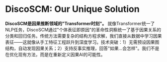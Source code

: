 <!--
# 写作指导：DiscoSCM - 我们的独特解决方案

## 写作目标
让非技术背景的投资人理解：为什么DiscoSCM是革命性的，为什么只有我们能做

## 核心信息
1. **技术突破** - DiscoSCM不是改进，是范式转换
2. **独特优势** - 为什么这个方法比现有所有方案都好
3. **技术壁垒** - 为什么别人很难复制

## 必须解释清楚的概念
- [ ] 什么是DiscoSCM（用一个完美的类比）
- [ ] 个体表征即原因（为什么这是关键洞察）
- [ ] Abduction/Action框架（如何从理解到行动）
- [ ] 与传统方法的本质区别

## 写作框架
1. **类比开场** - 用医生诊断vs看化验单来类比因果vs相关
2. **核心创新** - DiscoSCM的三大突破
3. **技术优势** - 具体的性能提升数据
4. **应用场景** - 3个杀手级应用
5. **竞争壁垒** - 为什么我们领先3-5年

## 避免的陷阱
- 不要陷入技术细节
- 不要使用数学公式
- 不要假设读者有ML背景
- 重点是商业价值而非学术贡献

## 使用的类比建议
- 从看表象到理解机理（中医vs西医）
- 从预测到干预（天气预报vs人工降雨）
- 从模仿到理解（鹦鹉学舌vs真正对话）

## 成功标准
读完后，投资人应该：
1. 理解DiscoSCM是什么（即使不懂技术）
2. 相信这是重大突破
3. 明白为什么我们有独特优势
-->

# DiscoSCM: Our Unique Solution

**DiscoSCM是因果推断领域的"Transformer时刻"。** 就像Transformer统一了NLP任务，DiscoSCM通过"个体表征即原因"的革命性洞察统一了基于因果关系的分类和回归任务。传统方法需要复杂的结构方程求解，我们直接从数据中学习因果表征——这就像从手工特征工程跃升到深度学习。技术突破：1）无需预设因果图结构，自动发现因果关系；2）支持反事实推理，回答"如果...会怎样"。我们不是在优化现有方法，而是在重新定义因果AI的可能性。 